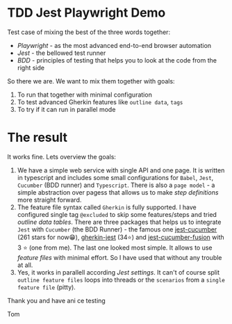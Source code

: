 # TDD Jest Playwright Demo

Test case of mixing the best of the three words together:

- _Playwright_ - as the most advanced end-to-end browser automation
- _Jest_ - the bellowed test runner
- _BDD_ - principles of testing that helps you to look at the code from the right side

So there we are. We want to mix them together with goals:

1. To run that together with minimal configuration
2. To test advanced Gherkin features like `outline data`, `tags`
3. To try if it can run in parallel mode

# The result

It works fine. Lets overview the goals:

1. We have a simple web service with single API and one page. It is written in typescript and includes some small configurations for `Babel`, `Jest`, `Cucumber` (BDD runner) and `Typescript`. There is also a `page model` - a simple abstraction over pagess that allows us to make _step definitions_ more straight forward.
2. The feature file syntax called `Gherkin` is fully supported. I have configured single tag `@excluded` to skip some features/steps and tried _outline data tables_. There are three packages that helps us to integrate `Jest` with `Cucumber` (the BDD Runner) - the famous one [jest-cucumber](https://github.com/bencompton/jest-cucumber) (261 stars for now:grin:), [gherkin-jest](https://github.com/sjmeverett/gherkin-jest) (34:star:) and [jest-cucumber-fusion](https://github.com/b-yond-infinite-network/jest-cucumber-fusion) with 3 :star: (one from me). The last one looked most simple. It allows to use _feature files_ with minimal effort. So I have used that without any trouble at all.
3. Yes, it works in parallell according _Jest settings_. It can't of course split `outline feature files` loops into threads or the `scenarios` from a `single feature file` (pitty).

Thank you and have ani ce testing

Tom
